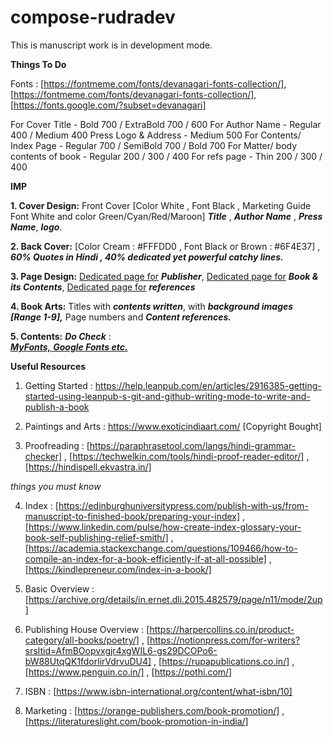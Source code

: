 # compose-rudradev
This is manuscript work is in development mode. 

**Things To Do**

Fonts : [https://fontmeme.com/fonts/devanagari-fonts-collection/], [https://fontmeme.com/fonts/devanagari-fonts-collection/], [https://fonts.google.com/?subset=devanagari]

For Cover Title - Bold 700 / ExtraBold 700 / 600
For Author Name - Regular 400 / Medium 400
Press Logo & Address - Medium 500
For Contents/ Index Page - Regular 700 / SemiBold 700 / Bold 700
For Matter/ body contents of book - Regular 200 / 300 / 400
For refs page - Thin 200 / 300 / 400

**IMP**

**1. Cover Design:** Front Cover [Color White , Font Black ,  Marketing Guide Font White and color Green/Cyan/Red/Maroon] ***Title*** , ***Author Name*** , ***Press Name***, ***logo***. 


**2. Back Cover:** [Color Cream : #FFFDD0 , Font Black or Brown : #6F4E37] , ***60% Quotes in Hindi , 40% dedicated yet powerful catchy lines.***


**3. Page Design:** <ins>Dedicated page for</ins> ***Publisher***, <ins>Dedicated page for</ins> ***Book & its Contents***, <ins>Dedicated page for</ins> ***references***


**4. Book Arts:** Titles with ***contents written***, with ***background images [Range 1-9],*** Page numbers and ***Content references.***


**5. Contents:** ***Do Check*** : <br/>  <ins>***MyFonts,*** </ins> <ins>***Google Fonts etc.*** </ins>


**Useful Resources**

1. Getting Started : https://help.leanpub.com/en/articles/2916385-getting-started-using-leanpub-s-git-and-github-writing-mode-to-write-and-publish-a-book

2. Paintings and Arts : https://www.exoticindiaart.com/ [Copyright Bought]

3. Proofreading : [https://paraphrasetool.com/langs/hindi-grammar-checker] , [https://techwelkin.com/tools/hindi-proof-reader-editor/] , [https://hindispell.ekvastra.in/]


*things you must know*


4. Index : [https://edinburghuniversitypress.com/publish-with-us/from-manuscript-to-finished-book/preparing-your-index] , [https://www.linkedin.com/pulse/how-create-index-glossary-your-book-self-publishing-relief-smith/] , [https://academia.stackexchange.com/questions/109466/how-to-compile-an-index-for-a-book-efficiently-if-at-all-possible] , [https://kindlepreneur.com/index-in-a-book/]

5. Basic Overview : [https://archive.org/details/in.ernet.dli.2015.482579/page/n11/mode/2up]

6. Publishing House Overview : [https://harpercollins.co.in/product-category/all-books/poetry/] ,  [https://notionpress.com/for-writers?srsltid=AfmBOopvxgjr4xgWIL6-gs29DCOPo6-bW88UtqQK1fdorlirVdrvuDU4] , [https://rupapublications.co.in/] , [https://www.penguin.co.in/] , [https://pothi.com/]

7. ISBN : [https://www.isbn-international.org/content/what-isbn/10]

8. Marketing : [https://orange-publishers.com/book-promotion/] , [https://literatureslight.com/book-promotion-in-india/]
